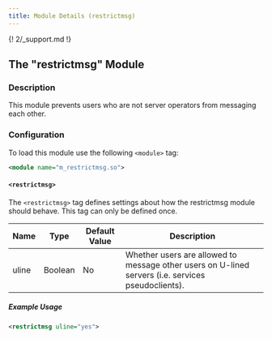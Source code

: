 ```yaml
---
title: Module Details (restrictmsg)
---
```


{! 2/_support.md !}

## The "restrictmsg" Module

### Description

This module prevents users who are not server operators from messaging each other.

### Configuration

To load this module use the following `<module>` tag:

```xml
<module name="m_restrictmsg.so">
```

#### `<restrictmsg>`

The `<restrictmsg>` tag defines settings about how the restrictmsg module should behave. This tag can only be defined once.

Name  | Type    | Default Value | Description
----- | ------- | ------------- | -----------
uline | Boolean | No            | Whether users are allowed to message other users on U-lined servers (i.e. services pseudoclients).

##### Example Usage

```xml
<restrictmsg uline="yes">
```
